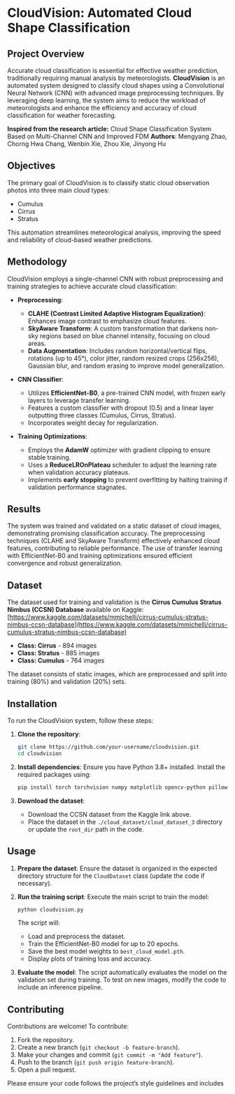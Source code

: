 # CloudVision: Automated Cloud Shape Classification


## Project Overview

Accurate cloud classification is essential for effective weather prediction, traditionally requiring manual analysis by meteorologists. **CloudVision** is an automated system designed to classify cloud shapes using a Convolutional Neural Network (CNN) with advanced image preprocessing techniques. By leveraging deep learning, the system aims to reduce the workload of meteorologists and enhance the efficiency and accuracy of cloud classification for weather forecasting.

**Inspired from the research article:** Cloud Shape Classification System Based on Multi-Channel CNN and Improved FDM
**Authors**: Mengyang Zhao, Chorng Hwa Chang, Wenbin Xie, Zhou Xie, Jinyong Hu  

## Objectives

The primary goal of CloudVision is to classify static cloud observation photos into three main cloud types:
- Cumulus
- Cirrus
- Stratus

This automation streamlines meteorological analysis, improving the speed and reliability of cloud-based weather predictions.

## Methodology

CloudVision employs a single-channel CNN with robust preprocessing and training strategies to achieve accurate cloud classification:

- **Preprocessing**:
  - **CLAHE (Contrast Limited Adaptive Histogram Equalization)**: Enhances image contrast to emphasize cloud features.
  - **SkyAware Transform**: A custom transformation that darkens non-sky regions based on blue channel intensity, focusing on cloud areas.
  - **Data Augmentation**: Includes random horizontal/vertical flips, rotations (up to 45°), color jitter, random resized crops (256x256), Gaussian blur, and random erasing to improve model generalization.

- **CNN Classifier**:
  - Utilizes **EfficientNet-B0**, a pre-trained CNN model, with frozen early layers to leverage transfer learning.
  - Features a custom classifier with dropout (0.5) and a linear layer outputting three classes (Cumulus, Cirrus, Stratus).
  - Incorporates weight decay for regularization.

- **Training Optimizations**:
  - Employs the **AdamW** optimizer with gradient clipping to ensure stable training.
  - Uses a **ReduceLROnPlateau** scheduler to adjust the learning rate when validation accuracy plateaus.
  - Implements **early stopping** to prevent overfitting by halting training if validation performance stagnates.

## Results

The system was trained and validated on a static dataset of cloud images, demonstrating promising classification accuracy. The preprocessing techniques (CLAHE and SkyAware Transform) effectively enhanced cloud features, contributing to reliable performance. The use of transfer learning with EfficientNet-B0 and training optimizations ensured efficient convergence and robust generalization.

## Dataset

The dataset used for training and validation is the **Cirrus Cumulus Stratus Nimbus (CCSN) Database** available on Kaggle:  
[https://www.kaggle.com/datasets/mmichelli/cirrus-cumulus-stratus-nimbus-ccsn-database](https://www.kaggle.com/datasets/mmichelli/cirrus-cumulus-stratus-nimbus-ccsn-database)

- **Class: Cirrus** - 894 images
- **Class: Stratus** - 885 images
- **Class: Cumulus** - 764 images

The dataset consists of static images, which are preprocessed and split into training (80%) and validation (20%) sets.

## Installation

To run the CloudVision system, follow these steps:

1. **Clone the repository**:
   ```bash
   git clone https://github.com/your-username/cloudvision.git
   cd cloudvision
   ```

2. **Install dependencies**:
   Ensure you have Python 3.8+ installed. Install the required packages using:
   ```bash
   pip install torch torchvision numpy matplotlib opencv-python pillow
   ```

3. **Download the dataset**:
   - Download the CCSN dataset from the Kaggle link above.
   - Place the dataset in the `./cloud_dataset/cloud_dataset_3` directory or update the `root_dir` path in the code.

## Usage

1. **Prepare the dataset**:
   Ensure the dataset is organized in the expected directory structure for the `CloudDataset` class (update the code if necessary).

2. **Run the training script**:
   Execute the main script to train the model:
   ```bash
   python cloudvision.py
   ```
   The script will:
   - Load and preprocess the dataset.
   - Train the EfficientNet-B0 model for up to 20 epochs.
   - Save the best model weights to `best_cloud_model.pth`.
   - Display plots of training loss and accuracy.

3. **Evaluate the model**:
   The script automatically evaluates the model on the validation set during training. To test on new images, modify the code to include an inference pipeline.



## Contributing

Contributions are welcome! To contribute:
1. Fork the repository.
2. Create a new branch (`git checkout -b feature-branch`).
3. Make your changes and commit (`git commit -m "Add feature"`).
4. Push to the branch (`git push origin feature-branch`).
5. Open a pull request.

Please ensure your code follows the project’s style guidelines and includes
